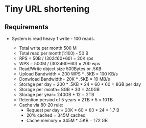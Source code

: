 # Tiny URL shortening

## Requirements

* System is read heavy 1 write - 100 reads.

   * Total write per month 500 M
   * Total read per month(1:100) - 50 B
   * RPS = 50B / (30*24*60*60) = 20K rps
   * WPS = 500M /  (30*24*60*60) = 200 wps
   * Read/Write object size 500Bytes or .5KB
   * Upload Bandwidth = 200 WPS * .5KB = 100 KB/s
   * Donwload Bandwidth= 20K * .5KB = 10 MB/s
   * Storage per day = 200 * .5KB * 24 * 60 * 60 = 8GB per day
   * Storage per month= 8GB * 30 = 240GB
   * Storage per year= 240GB * 12 = 2TB
   * Retention persiod of 5 years = 2TB * 5 = 10TB
   * Cache via 80-20 rule: 
        * Request per day = 20K * 60 * 60 * 24 = 1.7 B
        * 20% cached = 345M cached
        * Cache memory = 345M * .5KB = 172 GB
     



